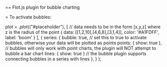 == Flot.js plugin for bubble charting

= To activate bubbles:

  plot = $.plot($("#placeholder"), [
    // data needs to be in the form [x,y,z] where z is the radius of the point
    { data: [[1,2,10],[4,6,8],[3,1,4]], color: '#A1FDFF', label: 'boom' }
    ],
    {
      series: {
        bubble: true, // set this to true to activate bubbles, otherwise your data will be plotted as points
        points: { show: true }, // bubbles will only work with point charts, the plugin will NOT attempt to bubble a bar chart
        lines:  { show: true } // the bubble plugin supports connecting bubbles in a series with lines 
      },
    }
  );